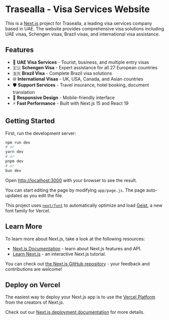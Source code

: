 # Trasealla - Visa Services Website

This is a [Next.js](https://nextjs.org) project for Trasealla, a leading visa services company based in UAE. The website provides comprehensive visa solutions including UAE visas, Schengen visas, Brazil visas, and international visa assistance.

## Features

- 🛂 **UAE Visa Services** - Tourist, business, and multiple entry visas
- 🇪🇺 **Schengen Visa** - Expert assistance for all 27 European countries  
- 🇧🇷 **Brazil Visa** - Complete Brazil visa solutions
- 🌐 **International Visas** - UK, USA, Canada, and Asian countries
- 🛡️ **Support Services** - Travel insurance, hotel booking, document translation
- 📱 **Responsive Design** - Mobile-friendly interface
- ⚡ **Fast Performance** - Built with Next.js 15 and React 19

## Getting Started

First, run the development server:

```bash
npm run dev
# or
yarn dev
# or
pnpm dev
# or
bun dev
```

Open [http://localhost:3000](http://localhost:3000) with your browser to see the result.

You can start editing the page by modifying `app/page.js`. The page auto-updates as you edit the file.

This project uses [`next/font`](https://nextjs.org/docs/app/building-your-application/optimizing/fonts) to automatically optimize and load [Geist](https://vercel.com/font), a new font family for Vercel.

## Learn More

To learn more about Next.js, take a look at the following resources:

- [Next.js Documentation](https://nextjs.org/docs) - learn about Next.js features and API.
- [Learn Next.js](https://nextjs.org/learn) - an interactive Next.js tutorial.

You can check out [the Next.js GitHub repository](https://github.com/vercel/next.js) - your feedback and contributions are welcome!

## Deploy on Vercel

The easiest way to deploy your Next.js app is to use the [Vercel Platform](https://vercel.com/new?utm_medium=default-template&filter=next.js&utm_source=create-next-app&utm_campaign=create-next-app-readme) from the creators of Next.js.

Check out our [Next.js deployment documentation](https://nextjs.org/docs/app/building-your-application/deploying) for more details.
